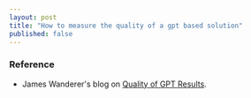 ```yaml
---
layout: post
title: "How to measure the quality of a gpt based solution"
published: false
---
```


### Reference
* James Wanderer's blog on [Quality of GPT Results](https://medium.com/@jmwanderer/evaluating-the-quality-of-gpt-results-b84d5e399e10).

